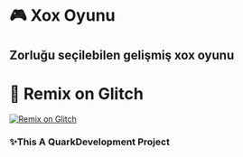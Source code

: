 # 🎮 Xox Oyunu
## Zorluğu seçilebilen gelişmiş xox oyunu

# 🧨 Remix on Glitch
[![Remix on Glitch](https://cdn.glitch.com/2703baf2-b643-4da7-ab91-7ee2a2d00b5b%2Fremix-button.svg)](https://glitch.com/edit/#!/xox-oyna)

### ✨This A QuarkDevelopment Project
